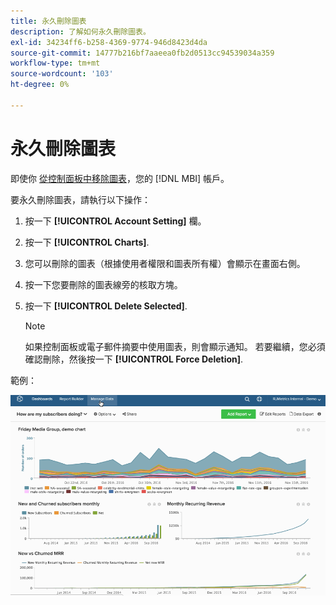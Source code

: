 ```yaml
---
title: 永久刪除圖表
description: 了解如何永久刪除圖表。
exl-id: 34234ff6-b258-4369-9774-946d8423d4da
source-git-commit: 14777b216bf7aaeea0fb2d0513cc94539034a359
workflow-type: tm+mt
source-wordcount: '103'
ht-degree: 0%

---
```


# 永久刪除圖表

即使你 [從控制面板中移除圖表](../../data-user/dashboards/remove-charts-dashboard.md)，您的 [!DNL MBI] 帳戶。

要永久刪除圖表，請執行以下操作：

1. 按一下 **[!UICONTROL Account Setting]** 欄。

1. 按一下 **[!UICONTROL Charts]**.

1. 您可以刪除的圖表（根據使用者權限和圖表所有權）會顯示在畫面右側。

1. 按一下您要刪除的圖表線旁的核取方塊。

1. 按一下 **[!UICONTROL Delete Selected]**.

   >[!NOTE]
   >
   >如果控制面板或電子郵件摘要中使用圖表，則會顯示通知。 若要繼續，您必須確認刪除，然後按一下 **[!UICONTROL Force Deletion]**.

範例：

![刪除圖表](../../assets/deletechart.gif)<!--{: width="630" height="402"}-->
